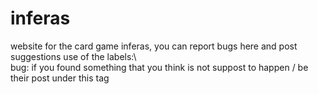 # inferas
website for the card game inferas, you can report bugs here and post suggestions
use of the labels:\                                                                                                           
bug: if you found something that you think is not suppost to happen / be their post under this tag


